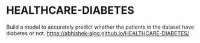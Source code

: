 # HEALTHCARE-DIABETES
Build a model to accurately predict whether the patients in the dataset have diabetes or  not.
https://abhishek-algo.github.io/HEALTHCARE-DIABETES/
